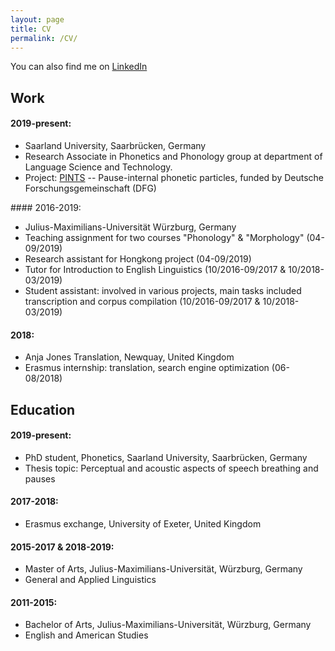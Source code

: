 ```yaml
---
layout: page
title: CV
permalink: /CV/
---
```


You can also find me on [LinkedIn](https://www.linkedin.com/in/raphael-werner-83ba74226/)

## Work
#### 2019-present:
<ul>
  <li>Saarland University, Saarbrücken, Germany</li>
  <li>Research Associate in Phonetics and Phonology group at department of Language Science and Technology.</li>
  <li>Project: <a href="http://pauseparticles.org/" title="PINTS">PINTS</a> -- Pause-internal phonetic particles, funded by Deutsche Forschungsgemeinschaft (DFG)</li>
</ul>
#### 2016-2019:
<ul>
  <li>Julius-Maximilians-Universität Würzburg, Germany</li>
  <li>Teaching assignment for two courses "Phonology" & "Morphology" (04-09/2019)</li>
  <li>Research assistant for Hongkong project (04-09/2019)</li>
  <li>Tutor for Introduction to English Linguistics (10/2016-09/2017 & 10/2018-03/2019)</li>
  <li>Student assistant: involved in various projects, main tasks included transcription and corpus compilation (10/2016-09/2017 & 10/2018-03/2019)</li>
</ul>

#### 2018:
<ul>
 <li>Anja Jones Translation, Newquay, United Kingdom</li>
 <li>Erasmus internship: translation, search engine optimization (06-08/2018)</li>
</ul>

## Education
#### 2019-present:
<ul>
 <li>PhD student, Phonetics, Saarland University, Saarbrücken, Germany</li>
 <li>Thesis topic: Perceptual and acoustic aspects of speech breathing and pauses</li>
</ul>

#### 2017-2018:
<ul>
 <li>Erasmus exchange, University of Exeter, United Kingdom</li>
</ul>

#### 2015-2017 & 2018-2019:
<ul>
 <li>Master of Arts, Julius-Maximilians-Universität, Würzburg, Germany</li>
 <li>General and Applied Linguistics</li>
</ul>

#### 2011-2015:
<ul>
 <li>Bachelor of Arts, Julius-Maximilians-Universität, Würzburg, Germany</li>
 <li>English and American Studies</li>
</ul>
